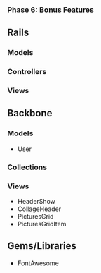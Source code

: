 ### Phase 6: Bonus Features

## Rails
### Models

### Controllers

### Views

## Backbone
### Models
* User

### Collections


### Views
* HeaderShow
* CollageHeader
* PicturesGrid
* PicturesGridItem

## Gems/Libraries
* FontAwesome
